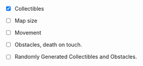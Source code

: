 - [x] Collectibles

- [ ] Map size

- [ ] Movement

- [ ] Obstacles, death on touch.

- [ ] Randomly Generated Collectibles and Obstacles.